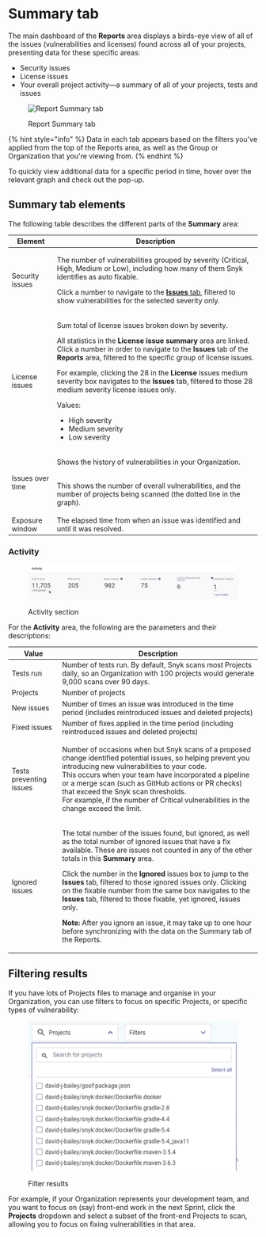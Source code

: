# Summary tab

The main dashboard of the **Reports** area displays a birds-eye view of all of the issues (vulnerabilities and licenses) found across all of your projects, presenting data for these specific areas:

* Security issues
* License issues
* Your overall project activity—a summary of all of your projects, tests and issues

<figure><img src="../../.gitbook/assets/Screenshot 2022-08-11 at 09.42.46.png" alt="Report Summary tab"><figcaption><p>Report Summary tab</p></figcaption></figure>

{% hint style="info" %}
Data in each tab appears based on the filters you've applied from the top of the Reports area, as well as the Group or Organization that you're viewing from.
{% endhint %}

To quickly view additional data for a specific period in time, hover over the relevant graph and check out the pop-up.

## **Summary tab elements**

The following table describes the different parts of the **Summary** area:

| **Element**      | **Description**                                                                                                                                                                                                                                                                                                                                                                                                                                                                                                                                                                                                |
| ---------------- | -------------------------------------------------------------------------------------------------------------------------------------------------------------------------------------------------------------------------------------------------------------------------------------------------------------------------------------------------------------------------------------------------------------------------------------------------------------------------------------------------------------------------------------------------------------------------------------------------------------- |
| Security issues  | <p>The number of vulnerabilities grouped by severity (Critical, High, Medium or Low), including how many of them Snyk identifies as auto fixable.</p><p>Click a number to navigate to the <a href="issues-tab.md"><strong>Issues</strong> tab</a>, filtered to show vulnerabilities for the selected severity only.</p>                                                                                                                                                                                                                                                                                        |
| License issues   | <p>Sum total of license issues broken down by severity.</p><p>All statistics in the <strong>License issue summary</strong> area are linked. Click a number in order to navigate to the <strong>Issues</strong> tab of the <strong>Reports</strong> area, filtered to the specific group of license issues.</p><p>For example, clicking the 28 in the <strong>License</strong> issues medium severity box navigates to the <strong>Issues</strong> tab, filtered to those 28 medium severity license issues only.</p><p>Values:</p><ul><li>High severity</li><li>Medium severity</li><li>Low severity</li></ul> |
| Issues over time | <p>Shows the history of vulnerabilities in your Organization.</p><p><br>This shows the number of overall vulnerabilities, and the number of projects being scanned (the dotted line in the graph).</p>                                                                                                                                                                                                                                                                                                                                                                                                         |
| Exposure window  | The elapsed time from when an issue was identified and until it was resolved.                                                                                                                                                                                                                                                                                                                                                                                                                                                                                                                                  |

### Activity

<figure><img src="../../.gitbook/assets/image (173) (1) (1) (1) (1) (1) (1) (1) (1) (1) (1) (1) (1) (1) (1) (1) (1) (1) (1) (1) (1) (1) (1) (2) (1).png" alt="Activity section"><figcaption><p>Activity section</p></figcaption></figure>

For the **Activity** area, the following are the parameters and their descriptions:

| **Value**               | **Description**                                                                                                                                                                                                                                                                                                                                                                                                                                                                                                                                                                                                                                                                                         |
| ----------------------- | ------------------------------------------------------------------------------------------------------------------------------------------------------------------------------------------------------------------------------------------------------------------------------------------------------------------------------------------------------------------------------------------------------------------------------------------------------------------------------------------------------------------------------------------------------------------------------------------------------------------------------------------------------------------------------------------------------- |
| Tests run               | Number of tests run. By default, Snyk scans most Projects daily, so an Organization with 100 projects would generate 9,000 scans over 90 days.                                                                                                                                                                                                                                                                                                                                                                                                                                                                                                                                                          |
| Projects                | Number of projects                                                                                                                                                                                                                                                                                                                                                                                                                                                                                                                                                                                                                                                                                      |
| New issues              | Number of times an issue was introduced in the time period (includes reintroduced issues and deleted projects)                                                                                                                                                                                                                                                                                                                                                                                                                                                                                                                                                                                          |
| Fixed issues            | Number of fixes applied in the time period (including reintroduced issues and deleted projects)                                                                                                                                                                                                                                                                                                                                                                                                                                                                                                                                                                                                         |
| Tests preventing issues | <p>Number of occasions when but Snyk scans of a proposed change identified potential issues, so helping prevent you introducing new vulnerabilities to your code.<br>This occurs when your team have incorporated a pipeline or a merge scan (such as GitHub actions or PR checks) that exceed the Snyk scan thresholds.<br>For example, if the number of Critical vulnerabilities in the change exceed the limit.</p>                                                                                                                                                                                                                                                                                  |
| Ignored issues          | <p>The total number of the issues found, but ignored, as well as the total number of ignored issues that have a fix available. These are issues not counted in any of the other totals in this <strong>Summary</strong> area.</p><p>Click the number in the <strong>Ignored</strong> issues box to jump to the <strong>Issues</strong> tab, filtered to those ignored issues only. Clicking on the fixable number from the same box navigates to the <strong>Issues</strong> tab, filtered to those fixable, yet ignored, issues only.<br></p><p><strong>Note:</strong> After you ignore an issue, it may take up to one hour before synchronizing with the data on the Summary tab of the Reports.</p> |

## **Filtering results**

If you have lots of Projects files to manage and organise in your Organization, you can use filters to focus on specific Projects, or specific types of vulnerability:

<figure><img src="../../.gitbook/assets/image (223) (1) (1) (1) (1) (1) (1).png" alt="Filter results"><figcaption><p>Filter results</p></figcaption></figure>

For example, if your Organization represents your development team, and you want to focus on (say) front-end work in the next Sprint, click the **Projects** dropdown and select a subset of the front-end Projects to scan, allowing you to focus on fixing vulnerabilities in that area.
